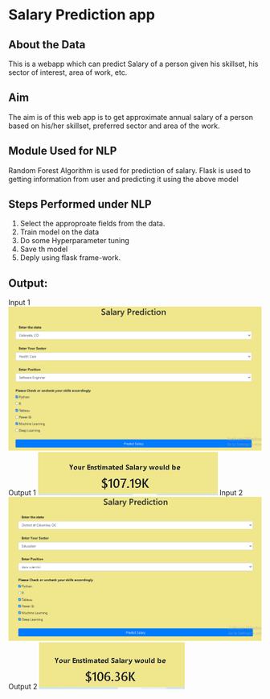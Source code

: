 
# Salary Prediction app 

## About the Data

This is a webapp which can predict Salary of a person given his skillset, his sector of interest, area of work, etc.

## Aim

The aim is of this web app is to get approximate annual salary of a person  based on his/her skillset, preferred sector and area of the work.

## Module Used for NLP

Random Forest Algorithm is used for prediction of salary.
Flask is used to getting information from user and predicting it using the above model

## Steps Performed under NLP

1. Select the approproate fields from the data.
2. Train model on the data
3. Do some Hyperparameter tuning
4. Save th model
5. Deply using flask frame-work.

## Output:

Input 1
![](Images/capture_1.png)
Output 1
![](Images/capture_2.png)
Input 2
![](Images/capture_3.png)
Output 2
![](Images/capture_4.png)
